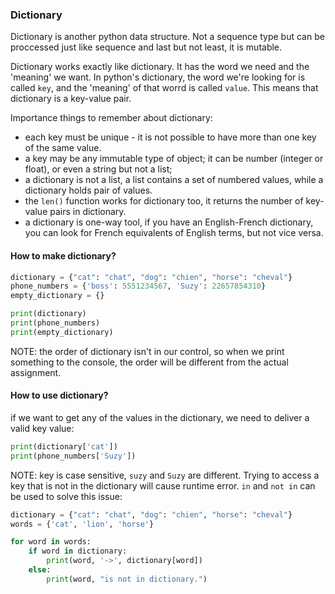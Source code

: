 ### Dictionary
Dictionary is another python data structure. Not a sequence type but can be proccessed just like sequence and last but not least, it is mutable. 

Dictionary works exactly like dictionary. It has the word we need and the 'meaning' we want. In python's dictionary, the word we're looking for is called ```key```, and the 'meaning' of that worrd is called ```value```. This means that dictionary is a key-value pair.

Importance things to remember about dictionary:
* each key must be unique - it is not possible to have more than one key of the same value.
* a key may be any immutable type of object; it can be number (integer or float), or even a string but not a list;
* a dictionary is not a list, a list contains a set of  numbered values, while a dictionary holds pair of values.
* the ```len()``` function works for dictionary too, it returns the number of key-value pairs in dictionary.
* a dictionary is one-way tool, if you have an English-French dictionary, you can look for French equivalents of English terms, but not vice versa.

#### How to make dictionary?
```python
dictionary = {"cat": "chat", "dog": "chien", "horse": "cheval"}
phone_numbers = {'boss': 5551234567, 'Suzy': 22657854310}
empty_dictionary = {}

print(dictionary)
print(phone_numbers)
print(empty_dictionary)
```
NOTE: the order of dictionary isn't in our control, so when we print something to the console, the order will be different from the actual assignment. 

#### How to use dictionary?
if we want to get any of the values in the dictionary, we need to deliver a valid key value:
```python
print(dictionary['cat'])
print(phone_numbers['Suzy'])
```
NOTE: key is case sensitive, ```suzy``` and ```Suzy``` are different. Trying to access a key that is not in the dictionary will cause runtime error. ```in``` and ```not in``` can be used to solve this issue:
```python
dictionary = {"cat": "chat", "dog": "chien", "horse": "cheval"}
words = {'cat', 'lion', 'horse'}

for word in words:
    if word in dictionary:
        print(word, '->', dictionary[word])
    else:
        print(word, "is not in dictionary.")
```
